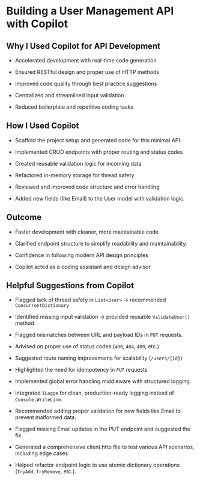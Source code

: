 # Building a User Management API with Copilot

## Why I Used Copilot for API Development

- Accelerated development with real-time code generation

- Ensured RESTful design and proper use of HTTP methods

- Improved code quality through best practice suggestions

- Centralized and streamlined input validation

- Reduced boilerplate and repetitive coding tasks

## How I Used Copilot

- Scaffold the project setup and generated code for this minimal API.

- Implemented CRUD endpoints with proper routing and status codes

- Created reusable validation logic for incoming data

- Refactored in-memory storage for thread safety

- Reviewed and improved code structure and error handling

- Added new fields (like Email) to the User model with validation logic.

## Outcome

- Faster development with cleaner, more maintainable code

- Clarified endpoint structure to simplify readability and maintainability.

- Confidence in following modern API design principles

- Copilot acted as a coding assistant and design advisor

## Helpful Suggestions from Copilot

- Flagged lack of thread safety in  `List<User>`  → recommended  `ConcurrentDictionary`

- Identified missing input validation → provided reusable `ValidateUser()`  method

- Flagged mismatches between URL and payload IDs in `PUT` requests.

- Advised on proper use of status codes (`400`,  `404`,  `409`, etc.)

- Suggested route naming improvements for scalability (`/users/{id}`)

- Highlighted the need for idempotency in  `PUT`  requests

- Implemented global error handling middleware with structured logging.

- Integrated `ILogge` for clean, production-ready logging instead of `Console.WriteLine`.

- Recommended adding proper validation for new fields like Email to prevent malformed data.

- Flagged missing Email updates in the PUT endpoint and suggested the fix.

- Generated a comprehensive client.http file to test various API scenarios, including edge cases.

- Helped refactor endpoint logic to use atomic dictionary operations (`TryAdd`, `TryRemove`, etc.).
